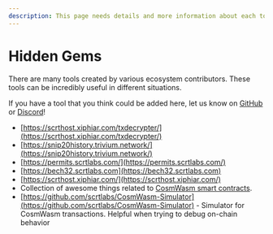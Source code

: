 ```yaml
---
description: This page needs details and more information about each tool
---
```


# Hidden Gems

There are many tools created by various ecosystem contributors. These tools can be incredibly useful in different situations.&#x20;

If you have a tool that you think could be added here, let us know on [GitHub](https://github.com/SecretFoundation/docs/issues) or [Discord](https://chat.scrt.network)!

- [https://scrthost.xiphiar.com/txdecrypter/](https://scrthost.xiphiar.com/txdecrypter/)
- [https://snip20history.trivium.network/](https://snip20history.trivium.network/)
- [https://permits.scrtlabs.com/](https://permits.scrtlabs.com/)
- [https://bech32.scrtlabs.com](https://bech32.scrtlabs.com)
- [https://scrthost.xiphiar.com/](https://scrthost.xiphiar.com/)
- Collection of awesome things related to [CosmWasm smart contracts](https://www.cosmwasm.com/).
- [https://github.com/scrtlabs/CosmWasm-Simulator](https://github.com/scrtlabs/CosmWasm-Simulator) - Simulator for CosmWasm transactions. Helpful when trying to debug on-chain behavior
